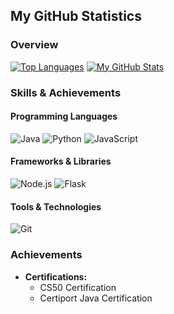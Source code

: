 ## My GitHub Statistics

### Overview
[![Top Languages](https://github-readme-stats.vercel.app/api/top-langs/?username=cheezypotatoes&layout=donut-vertical&theme=gruvbox&size=small)](https://github.com/cheezypotatoes)
[![My GitHub Stats](https://github-readme-stats.vercel.app/api?username=cheezypotatoes&show_icons=true&theme=tokyonight&hide_rank=true)](https://github.com/cheezypotatoes) 

### Skills & Achievements
#### Programming Languages
![Java](https://img.shields.io/badge/Java-ED8B00?style=flat-square&logo=java&logoColor=white)
![Python](https://img.shields.io/badge/Python-3776AB?style=flat-square&logo=python&logoColor=white)
![JavaScript](https://img.shields.io/badge/JavaScript-F7DF1E?style=flat-square&logo=javascript&logoColor=black)

#### Frameworks & Libraries
![Node.js](https://img.shields.io/badge/Node.js-8CC84B?style=flat-square&logo=node.js&logoColor=white)
![Flask](https://img.shields.io/badge/Flask-000000?style=flat-square&logo=flask&logoColor=white)

#### Tools & Technologies
![Git](https://img.shields.io/badge/Git-F05032?style=flat-square&logo=git&logoColor=white)


### Achievements
- **Certifications:**
  - CS50 Certification
  - Certiport Java Certification
